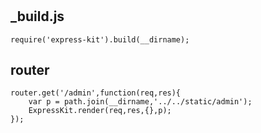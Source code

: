 #

## _build.js

```
require('express-kit').build(__dirname);
```

## router

```
router.get('/admin',function(req,res){
    var p = path.join(__dirname,'../../static/admin');
    ExpressKit.render(req,res,{},p);
});
```